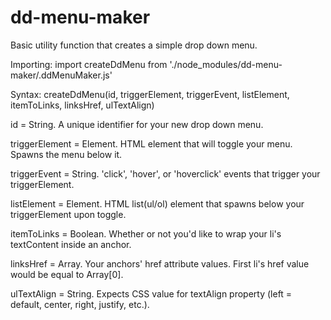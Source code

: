 # dd-menu-maker
Basic utility function that creates a simple drop down menu.

Importing:
import createDdMenu from './node_modules/dd-menu-maker/.ddMenuMaker.js'

Syntax:
createDdMenu(id, triggerElement, triggerEvent, listElement, itemToLinks, linksHref, ulTextAlign)

id = String. A unique identifier for your new drop down menu.

triggerElement = Element. HTML element that will toggle your menu. Spawns the menu below it.

triggerEvent = String. 'click', 'hover', or 'hoverclick' events that trigger your triggerElement.

listElement = Element. HTML list(ul/ol) element that spawns below your triggerElement upon toggle.

itemToLinks = Boolean. Whether or not you'd like to wrap your li's textContent inside an anchor.

linksHref = Array. Your anchors' href attribute values. First li's href value would be equal to Array[0]. 

ulTextAlign = String. Expects CSS value for textAlign property (left = default, center, right, justify, etc.).




